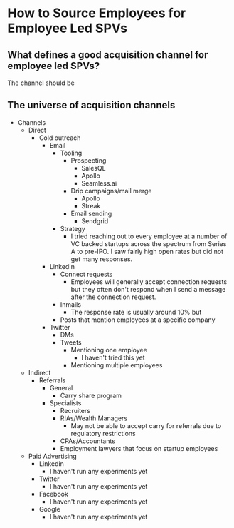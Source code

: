 # How to Source Employees for Employee Led SPVs

## What defines a good acquisition channel for employee led SPVs?

The channel should be

## The universe of acquisition channels
 - Channels
	 - Direct
		 - Cold outreach
			 - Email
				 - Tooling
					 - Prospecting
						 - SalesQL
						 - Apollo
						 - Seamless.ai
					 - Drip campaigns/mail merge
						 - Apollo
						 - Streak
					 - Email sending
						 - Sendgrid
				 - Strategy
					 - I tried reaching out to every employee at a number of VC backed startups across the spectrum from Series A to pre-IPO. I saw fairly high open rates but did not get many responses. 
			 - LinkedIn
				 - Connect requests
					 - Employees will generally accept connection requests but they often don't respond when I send a message after the connection request.
				 - Inmails
					 - The response rate is usually around 10% but 
				 - Posts that mention employees at a specific company
			 - Twitter
				 - DMs
				 - Tweets
					 - Mentioning one employee
						 - I haven't tried this yet
					 - Mentioning multiple employees
	 - Indirect
		 - Referrals
			 - General
				 - Carry share program
			 - Specialists
				 - Recruiters
				 - RIAs/Wealth Managers
					 - May not be able to accept carry for referrals due to regulatory restrictions
				 - CPAs/Accountants
				 - Employment lawyers that focus on startup employees
	 - Paid Advertising
		 - Linkedin
			 - I haven't run any experiments yet
		 - Twitter
			 - I haven't run any experiments yet 
		 - Facebook
			 - I haven't run any experiments yet
		 - Google
			 - I haven't run any experiments yet
<!--stackedit_data:
eyJoaXN0b3J5IjpbLTE1MzI5MDAzOTYsLTY0OTY0ODUyMiw3MD
AzMTY3MDVdfQ==
-->
